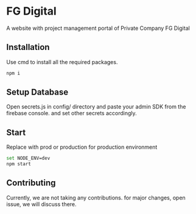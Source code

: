 # FG Digital

A website with project management portal of Private Company FG Digital

## Installation

Use cmd to install all the required packages.

```bash
npm i
```

## Setup Database

Open secrets.js in config/ directory and paste your admin SDK from the firebase console. and set other secrets accordingly.

## Start
Replace with prod or production for production environment

```bash
set NODE_ENV=dev
npm start
```

## Contributing
Currently, we are not taking any contributions. for major changes, open issue, we will discuss there.
